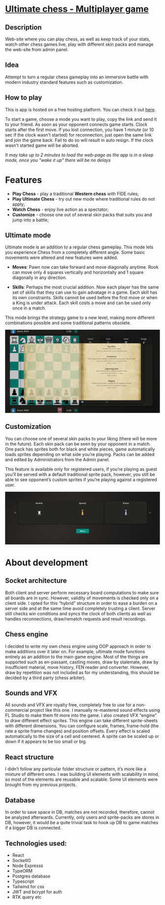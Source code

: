 # [Ultimate chess - Multiplayer game ](https://ultimate-chess.onrender.com)
## Description

Web-site where you can play chess, as well as keep track of your stats, watch other chess games live, play with different skin packs and manage the web-site from admin panel.

## Idea

Attempt to turn a regular chess gameplay into an immersive battle with modern industry standard features such as customization. 

## How to play

This is app is hosted on a free hosting platform. You can check it out [here](https://ultimate-chess.onrender.com).


To start a game, choose a mode you want to play, copy the link and send it to your friend. As soon as your opponent connects game starts. Clock starts after the first move. If you lost connection, you have 1 minute (or 10 sec if the clock wasn't started) for reconnection, just open the same link and join the game back. Fail to do so will result in auto resign. If the clock wasn't started game will be aborted.

*It may take up to 2 minutes to load the web-page as the app is in a sleep mode, once you "wake it up" there will be no delays*


# Features

* **Play Chess** - play a traditional **Western chess** with FIDE rules;
* **Play Ultimate Chess** - try out new mode where traditional rules do not apply;
* **Watch Chess** - enjoy live action as a spectator;
* **Customize** - choose one out of several skin packs that suits you and jump into a battle;

## Ultimate mode

Ultimate mode is an addition to a regular chess gameplay. This mode lets you experience Chess from a completely different angle. Some basic movements were altered and new features were added.

* **Moves**: Pawn now can take forward and move diagonally anytime. Rook can move only 4 squares vertically and horizontally and 1 square diagonally in any direction.

* **Skills**: Perhaps the most crucial addition. Now each player has the same set of skills that they can use to gain advatage in a game. Each skill has its own constraints. Skills cannot be used before the first move or when a King is under attack. Each skill costs a move and can be used only once in a match.

This mode brings the strategy game to a new level, making more different combinations possible and some traditional patterns obsolete.


<img src='./screens/skills.png' />


## Customization

You can choose one of several skin packs to your liking (there will be more in the future). Each skin pack can be seen by your opponent in a match. One pack has sprites both for black and white pieces, game automatically loads sprites depending on what side you’re playing. Packs can be added and edited by Administrators from the Admin panel.


This feature is available only for registered users, if you’re playing as guest you’ll be served with a default traditional sprite pack, however, you still be able to see opponent’s custom sprites if you’re playing against a registered user.


<img src='./screens/packs.png' />



# About development

## Socket architecture
Both client and server perform necessary board computations to make sure all boards are in sync. However, validity of movements is checked only on a client side. I opted for this “hybrid” structure in order to ease a burden on a server side and at the same time avoid completely trusting a client. Server still checks win conditions and syncs the clock of both clients as well as handles reconnections, draw/rematch requests and result recordings.
## Chess engine
I decided to write my own chess engine using OOP approach in order to make additions over it later on. For example, ultimate mode functions entirely as an addition to the main game engine. Most of the things are supported such as en-passant, castling moves, draw by stalemate, draw by insufficient material, move history, FEN reader and converter. However, draw by repetition was not included as for my understanding, this should be decided by a third party (chess arbiter).
## Sounds and VFX
All sounds and VFX are royalty free, completely free to use for a non-commercial project like this one. I manually re-mastered sound effects using FL Studio to make them fit more into the game. I also created VFX “engine” to draw different effect sprites. This engine can take different sprite-sheets with different dimensions. You can configure scale, frames, frame-hold (the rate a sprite frame changes) and position offsets. Every effect is scaled automatically to the size of a cell and centered. A sprite can be scaled up or down if it appears to be too small or big.
## React structure
I didn’t follow any particular folder structure or pattern, it’s more like a mixture of different ones. I was building UI elements with scalability in mind, so most of the elements are reusable and scalable. Some UI elements were brought from my previous projects.
## Database
In order to save space in DB, matches are not recorded, therefore, cannot be analyzed afterwards. Currently, only users and sprite-packs are stores in DB, however, it would be a quite trivial task to hook up DB to game matches if a bigger DB is connected.

## Technologies used:
* React
* SocketIO
* Node Expresss
* TypeORM
* Postgres database
* Typescript
* Tailwind for css
* JWT and bcrypt for auth
* RTK query etc




